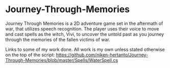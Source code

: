 # Journey-Through-Memories
Journey Through Memories is a 2D adventure game set in the aftermath of war, that utilizes speech recognition. The player uses their voice to move and cast spells as the witch, Vivi, to uncover the untold past as you journey through the memories of the fallen victims of war.

Links to some of my work done. All work is my own unless stated otherwise on the top of the script:
https://github.com/niken-hertanto/Journey-Through-Memories/blob/master/Spells/WaterSpell.cs

